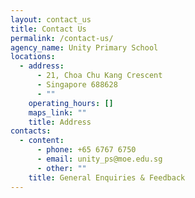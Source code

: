 ```yaml
---
layout: contact_us
title: Contact Us
permalink: /contact-us/
agency_name: Unity Primary School
locations:
  - address:
      - 21, Choa Chu Kang Crescent
      - Singapore 688628
      - ""
    operating_hours: []
    maps_link: ""
    title: Address
contacts:
  - content:
      - phone: +65 6767 6750
      - email: unity_ps@moe.edu.sg
      - other: ""
    title: General Enquiries & Feedback
---
```


